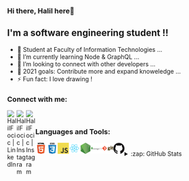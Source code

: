 ### Hi there, Halil here👋


## I'm a software engineering student !!

- 🔭 Student at Faculty of Information Technologies ...
- 🌱 I’m currently learning Node & GraphQL ...
- 👯 I’m looking to connect with other developers ...
- 💬 2021 goals: Contribute more and expand knoweledge ...
- ⚡ Fun fact: I love drawing ! 

### Connect with me:

[<img align="left" alt="HalilFocic | LinkedIn" width="22px" src="https://cdn.jsdelivr.net/npm/simple-icons@v3/icons/linkedin.svg" />][linkedin]
[<img align="left" alt="HalilFocic | Instagram" width="22px" src="https://cdn.jsdelivr.net/npm/simple-icons@v3/icons/instagram.svg" />][instagram]
[<img align="left" alt="HalilFocic | Instagram" width="22px" src="https://cdn.jsdelivr.net/npm/simple-icons@v3/icons/twitter.svg" />][twitter]

<br />

### Languages and Tools:

<img align="left" alt="HTML5" width="26px" src="https://raw.githubusercontent.com/github/explore/80688e429a7d4ef2fca1e82350fe8e3517d3494d/topics/html/html.png" />
<img align="left" alt="CSS3" width="26px" src="https://raw.githubusercontent.com/github/explore/80688e429a7d4ef2fca1e82350fe8e3517d3494d/topics/css/css.png" />
<img align="left" alt="JavaScript" width="26px" src="https://raw.githubusercontent.com/github/explore/80688e429a7d4ef2fca1e82350fe8e3517d3494d/topics/javascript/javascript.png" />
<img align="left" alt="React" width="26px" src="https://raw.githubusercontent.com/github/explore/80688e429a7d4ef2fca1e82350fe8e3517d3494d/topics/react/react.png" />
<img align="left" alt="Node.js" width="26px" src="https://raw.githubusercontent.com/github/explore/80688e429a7d4ef2fca1e82350fe8e3517d3494d/topics/nodejs/nodejs.png" />
<img align="left" alt="MongoDB" width="26px" src="https://raw.githubusercontent.com/github/explore/80688e429a7d4ef2fca1e82350fe8e3517d3494d/topics/mongodb/mongodb.png" />
<img align="left" alt="Git" width="26px" src="https://raw.githubusercontent.com/github/explore/80688e429a7d4ef2fca1e82350fe8e3517d3494d/topics/git/git.png" />
<img align="left" alt="GitHub" width="26px" src="https://raw.githubusercontent.com/github/explore/78df643247d429f6cc873026c0622819ad797942/topics/github/github.png" />

<br />


<details>
  <summary>:zap: GitHub Stats</summary>

  <img align="left" alt="HalilFocic's GitHub Stats" src="https://github-readme-stats.codestackr.vercel.app/api?username=HalilFocic&show_icons=true&hide_border=true"  />


</details>


[instagram]: https://www.instagram.com/halil.focic/
[linkedin]: https://www.linkedin.com/in/halil-fo%C4%8Di%C4%87-a69418195/
[twitter]: https://twitter.com/HalilFocic
